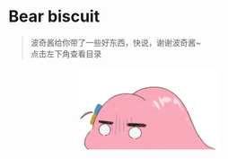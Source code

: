 # Bear biscuit

> 波奇酱给你带了一些好东西，快说，谢谢波奇酱~  
> 点击左下角查看目录     
<div align=center  >
<img src="img/bocchi.gif" width="50%"/>
</div>

